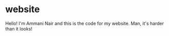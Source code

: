 # website

Hello! I'm Ammani Nair and this is the code for my website. Man, it's harder than it looks!
